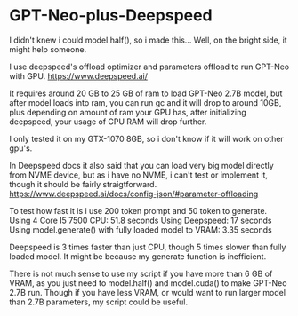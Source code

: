 # GPT-Neo-plus-Deepspeed
I didn't knew i could model.half(), so i made this... Well, on the bright side, it might help someone. 

I use deepspeed's offload optimizer and parameters offload to run GPT-Neo with GPU.
https://www.deepspeed.ai/

It requires around 20 GB to 25 GB of ram to load GPT-Neo 2.7B model, but after model loads into ram, you can run gc and it will drop to around 10GB, plus depending on amount of ram your GPU has, after initializing deepspeed, your usage of CPU RAM will drop further.

I only tested it on my GTX-1070 8GB, so i don't know if it will work on other gpu's.

In Deepspeed docs it also said that you can load very big model directly from NVME device, but as i have no NVME, i can't test or implement it, though it should be fairly straigtforward. https://www.deepspeed.ai/docs/config-json/#parameter-offloading 

To test how fast it is i use 200 token prompt and 50 token to generate.
Using 4 Core I5 7500 CPU: 51.8 seconds
Using Deepspeed: 17 seconds
Using model.generate() with fully loaded model to VRAM: 3.35 seconds

Deepspeed is 3 times faster than just CPU, though 5 times slower than fully loaded model. It might be because my generate function is inefficient.


There is not much sense to use my script if you have more than 6 GB of VRAM, as you just need to model.half() and model.cuda() to make GPT-Neo 2.7B run. Though if you have less VRAM, or would want to run larger model than 2.7B parameters, my script could be useful.
